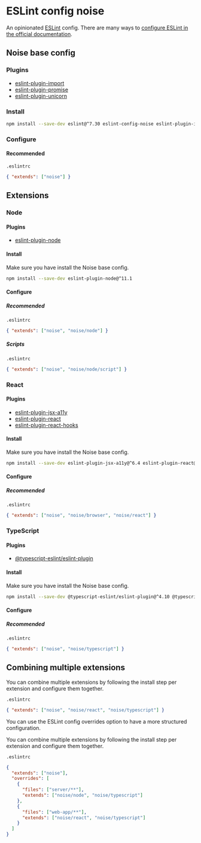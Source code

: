 # ESLint config noise

An opinionated [ESLint](https://github.com/eslint/eslint) config. There are many ways to [configure ESLint in the official documentation](https://eslint.org/docs/user-guide/configuring).

## Noise base config

### Plugins

- [eslint-plugin-import](https://github.com/benmosher/eslint-plugin-import)
- [eslint-plugin-promise](https://github.com/xjamundx/eslint-plugin-promise)
- [eslint-plugin-unicorn](https://github.com/sindresorhus/eslint-plugin-unicorn)

### Install

```sh
npm install --save-dev eslint@^7.30 eslint-config-noise eslint-plugin-import@^2.23 eslint-plugin-promise@^4.2 eslint-plugin-unicorn@^33.0
```

### Configure

#### Recommended

`.eslintrc`

```json
{ "extends": ["noise"] }
```

## Extensions

### Node

#### Plugins

- [eslint-plugin-node](https://github.com/mysticatea/eslint-plugin-node)

#### Install

Make sure you have install the Noise base config.

```sh
npm install --save-dev eslint-plugin-node@^11.1
```

#### Configure

##### Recommended

`.eslintrc`

```json
{ "extends": ["noise", "noise/node"] }
```

##### Scripts

`.eslintrc`

```json
{ "extends": ["noise", "noise/node/script"] }
```

### React

#### Plugins

- [eslint-plugin-jsx-a11y](https://github.com/jsx-eslint/eslint-plugin-jsx-a11y)
- [eslint-plugin-react](https://github.com/yannickcr/eslint-plugin-react)
- [eslint-plugin-react-hooks](https://github.com/facebook/react/tree/master/packages/eslint-plugin-react-hooks)

#### Install

Make sure you have install the Noise base config.

```sh
npm install --save-dev eslint-plugin-jsx-a11y@^6.4 eslint-plugin-react@^7.23 eslint-plugin-react-hooks@^4.2
```

#### Configure

##### Recommended

`.eslintrc`

```json
{ "extends": ["noise", "noise/browser", "noise/react"] }
```

### TypeScript

#### Plugins

- [@typescript-eslint/eslint-plugin](https://github.com/typescript-eslint/typescript-eslint)

#### Install

Make sure you have install the Noise base config.

```sh
npm install --save-dev @typescript-eslint/eslint-plugin@^4.10 @typescript-eslint/parser@^4.10 eslint-import-resolver-typescript@^2.3
```

#### Configure

##### Recommended

`.eslintrc`

```json
{ "extends": ["noise", "noise/typescript"] }
```

## Combining multiple extensions

You can combine multiple extensions by following the install step per extension and configure them together.

`.eslintrc`

```json
{ "extends": ["noise", "noise/react", "noise/typescript"] }
```

You can use the ESLint config overrides option to have a more structured configuration.

You can combine multiple extensions by following the install step per extension and configure them together.

`.eslintrc`

```json
{
  "extends": ["noise"],
  "overrides": [
    {
      "files": ["server/**"],
      "extends": ["noise/node", "noise/typescript"]
    },
    {
      "files": ["web-app/**"],
      "extends": ["noise/react", "noise/typescript"]
    }
  ]
}
```
